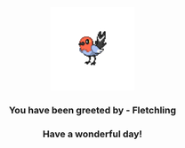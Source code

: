 <p align="center">
    <img src="https://raw.githubusercontent.com/PokeAPI/sprites/master/sprites/pokemon/661.png" width="150" height="150">
</p>
<h3 align="center">You have been greeted by - <b>Fletchling</b></h3>
<h3 align="center">Have a wonderful day!</h3>

